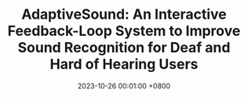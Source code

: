 ---
title:          "AdaptiveSound: An Interactive Feedback-Loop System to Improve Sound Recognition for Deaf and Hard of Hearing Users"
date:           2023-10-26 00:01:00 +0800
selected:       true
pub:            ASSETS 2023
# pub_date:       "2023"
# abstract: >-
#   Cover image is a photo by Thomas Renaud on Unsplash. The abstract of the publication is meant to be a TLDR (very brief summary with 1~2 sentences) of your paper.
cover:          /assets/images/covers/adaptivesound.png
authors:
- Hang Do
- Quan Dang
- Jeremy Zhengqi Huang
- Dhruv Jain
links:
  Paper: https://dl.acm.org/doi/10.1145/3597638.3608390
---